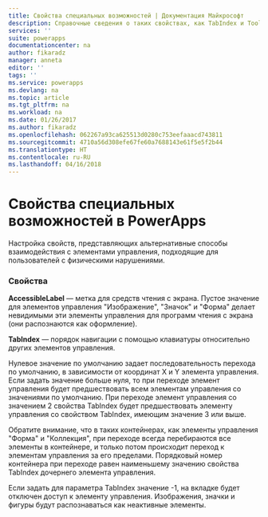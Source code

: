 ```yaml
---
title: Свойства специальных возможностей | Документация Майкрософт
description: Справочные сведения о таких свойствах, как TabIndex и Tooltip.
services: ''
suite: powerapps
documentationcenter: na
author: fikaradz
manager: anneta
editor: ''
tags: ''
ms.service: powerapps
ms.devlang: na
ms.topic: article
ms.tgt_pltfrm: na
ms.workload: na
ms.date: 01/26/2017
ms.author: fikaradz
ms.openlocfilehash: 062267a93ca625513d0280c753eefaaacd743811
ms.sourcegitcommit: 4710a56d308efe67fe60a7688143e61f5e5f2b44
ms.translationtype: HT
ms.contentlocale: ru-RU
ms.lasthandoff: 04/16/2018
---
```

# <a name="accessibility-properties-in-powerapps"></a>Свойства специальных возможностей в PowerApps
Настройка свойств, представляющих альтернативные способы взаимодействия с элементами управления, подходящие для пользователей с физическими нарушениями.

### <a name="properties"></a>Свойства
**AccessibleLabel** — метка для средств чтения с экрана. Пустое значение для элементов управления "Изображение", "Значок" и "Форма" делает невидимыми эти элементы управления для программ чтения с экрана (они распознаются как оформление).

**TabIndex** — порядок навигации с помощью клавиатуры относительно других элементов управления.

Нулевое значение по умолчанию задает последовательность перехода по умолчанию, в зависимости от координат X и Y элемента управления.  Если задать значение больше нуля, то при переходе элемент управления будет предшествовать всем элементам управления со значениями по умолчанию.  При переходе элемент управления со значением 2 свойства TabIndex будет предшествовать элементу управления со свойством TabIndex, имеющим значение 3 или выше.

Обратите внимание, что в таких контейнерах, как элементы управления "Форма" и "Коллекция", при переходе всегда перебираются все элементы в контейнере, и только потом происходит переход к элементам управления за его пределами.  Порядковый номер контейнера при переходе равен наименьшему значению свойства TabIndex дочернего элемента управления.

Если задать для параметра TabIndex значение -1, на вкладке будет отключен доступ к элементу управления. Изображения, значки и фигуры будут распознаваться как неактивные элементы.
